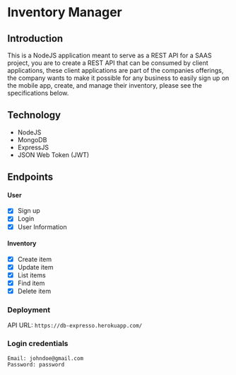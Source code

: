 # Inventory Manager

## Introduction
This is a NodeJS application meant to serve as a REST API for a SAAS project, you are to create a REST API that can be consumed by client applications, these client applications are part of the companies offerings, the company wants to make it possible for any business to easily sign up on the mobile app, create, and manage their inventory, please see the specifications below.

## Technology
- NodeJS
- MongoDB
- ExpressJS
- JSON Web Token (JWT)

## Endpoints

#### User
- [x] Sign up
- [x] Login
- [x] User Information

#### Inventory
- [x] Create item
- [x] Update item
- [x] List items
- [x] Find item
- [x] Delete item

### Deployment
API URL: `https://db-expresso.herokuapp.com/`

### Login credentials
```
Email: johndoe@gmail.com
Password: password
```